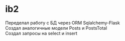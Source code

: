 # ib2
Переделал работу с БД через ORM Sqlalchemy-Flask  
Создал аналогичные модели Posts и PostsTotal  
Создал запросы на select и insert 
